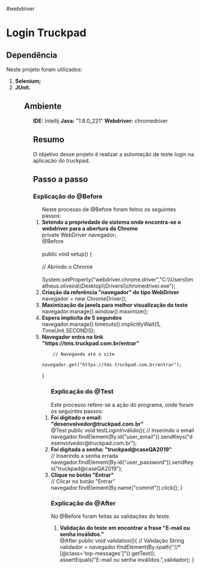 #webdriver
<h1>Login Truckpad</h1>
<h2> Dependência</h2>
Neste projeto foram utilizados:
<ol>
<li><b> Selenium;</b></li>
<li><b> JUnit.</b></li>
<ol>
 
<h2>Ambiente</h2>
<ol>
<b>IDE:</b> Intellij
<b>Java:</b> "1.8.0_221"
<b>Webdriver:</b> chromedriver  

<h2>Resumo</h2>
O objetivo desse projeto é realizar a automação de teste login na aplicação do truckpad.

<h2>Passo a passo</h2>
<h3>Explicação do @Before</h3>
<ol>
Neste processo de @Before foram feitos os seguintes passos:
<li><b> Setendo a propriedade de sistema onde encontra-se o webdriver para a abertura do Chrome</b></li>
 private WebDriver navegador;
    <br>@Before<br>
    <br>public void setup() {</br>
        <br>// Abrindo o Chrome</br>
            <br>System.setProperty("webdriver.chrome.driver","C:\\Users\\matheus.oliveira\\Desktop\\Drivers\\chromedriver.exe");</br>
<li><b> Criação da referência "navegador" do tipo WebDriver</b></li> 
    navegador = new ChromeDriver();
<li><b> Maximização da janela para melhor visualização do teste</b></li>
     navegador.manage().window().maximize();
<li><b> Espera implícita de 5 segundos</b></li>
     navegador.manage().timeouts().implicitlyWait(5, TimeUnit.SECONDS);
<li><b> Navegador entra no link "https://tms.truckpad.com.br/entrar"</b></li>
            
        // Navegando até o site
            navegador.get("https://tms.truckpad.com.br/entrar");

}
<ol>
 
            
           


<h3>Explicação do @Test</h3>
Este processo refere-se a ação do programa, onde foram os seguintes passos:
<li> <b>Foi digitado o email: "desenvolvedor@truckpad.com.br"</b></li> 
 @Test
    public void testLoginInválido(){
        // Inserindo o email
        navegador.findElement(By.id("user_email")).sendKeys("desenvolvedor@truckpad.com.br");

<li><b> Foi digitada a senha: "truckpad@caseQA2019"</b></li>
// Inserindo a senha errada
        navegador.findElement(By.id("user_password")).sendKeys("truckpad@caseQA2019");
<li><b> Clique no botão "Entrar"</b></li>
        // Clicar no botão "Entrar"
        navegador.findElement(By.name("commit")).click();
    }

<h3>Explicação do @After</h3>
No @Before foram feitas as validações do teste.
<ol>
<li><b> Validação do teste em encontrar a frase "E-mail ou senha inválidos."</b></li>
   @After
    public void validation(){
        // Validação
        String validador = navegador.findElement(By.xpath("//*[@class='top-messages']")).getText();
        assertEquals("E-mail ou senha inválidos.",validador);
    }



